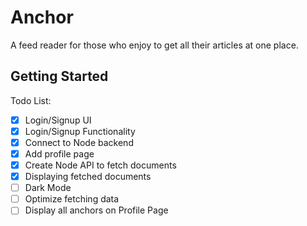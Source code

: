 # Anchor

A feed reader for those who enjoy to get all their articles at one place.

## Getting Started

Todo List:

- [x] Login/Signup UI
- [x] Login/Signup Functionality
- [x] Connect to Node backend
- [x] Add profile page
- [x] Create Node API to fetch documents
- [x] Displaying fetched documents
- [ ] Dark Mode
- [ ] Optimize fetching data
- [ ] Display all anchors on Profile Page
